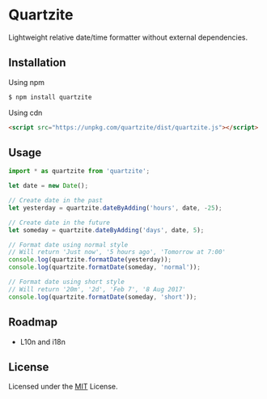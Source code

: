 # Quartzite

Lightweight relative date/time formatter without external dependencies.

## Installation

Using npm

```sh
$ npm install quartzite
```

Using cdn

```html
<script src="https://unpkg.com/quartzite/dist/quartzite.js"></script>
```

## Usage

```javascript
import * as quartzite from 'quartzite';

let date = new Date();

// Create date in the past
let yesterday = quartzite.dateByAdding('hours', date, -25);

// Create date in the future
let someday = quartzite.dateByAdding('days', date, 5);

// Format date using normal style
// Will return 'Just now', '5 hours ago', 'Tomorrow at 7:00'
console.log(quartzite.formatDate(yesterday));
console.log(quartzite.formatDate(someday, 'normal'));

// Format date using short style
// Will return '20m', '2d', 'Feb 7', '8 Aug 2017'
console.log(quartzite.formatDate(someday, 'short'));
```

## Roadmap

- L10n and i18n

## License

Licensed under the [MIT](LICENSE) License.

